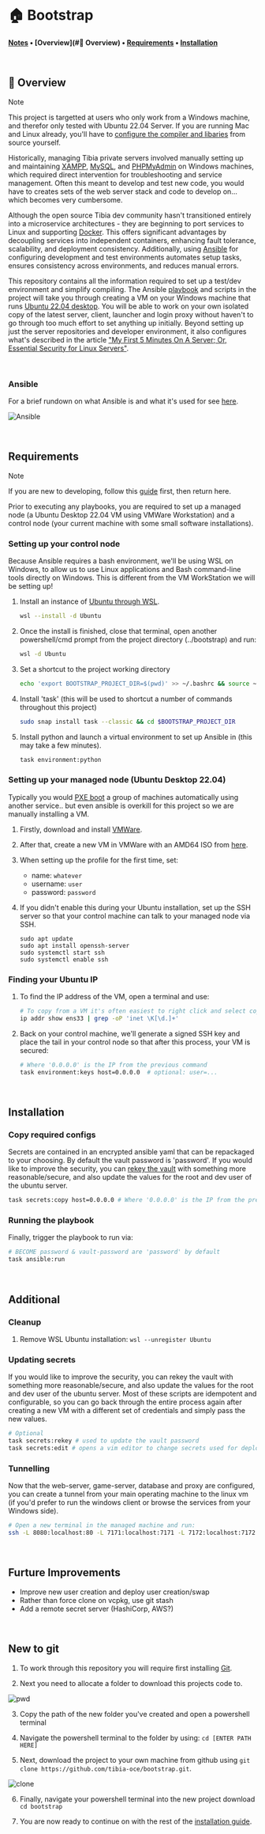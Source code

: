 # 🏠 Bootstrap

**[Notes](#Notes) • [Overview](#📖 Overview) • [Requirements](#Requirements) • [Installation](#Installation)**

<br>

## 📖 Overview

> [!NOTE]
>
> This project is targetted at users who only work from a Windows machine, and therefor only tested with Ubuntu 22.04 Server.  If you are running Mac and Linux already, you'll have to [configure the compiler and libaries](#) from source yourself.

Historically, managing Tibia private servers involved manually setting up and maintaining [XAMPP](https://www.apachefriends.org/), [MySQL](https://www.mysql.com/), and [PHPMyAdmin](https://www.phpmyadmin.net/) on Windows machines, which required direct intervention for troubleshooting and service management.  Often this meant to develop and test new code, you would have to creates sets of the web server stack and code to develop on... which becomes very cumbersome.

Although the open source Tibia dev community hasn't transitioned entirely into a microservice architectures - they are beginning to port services to Linux and supporting [Docker](https://www.docker.com/).  This offers significant advantages by decoupling services into independent containers, enhancing fault tolerance, scalability, and deployment consistency. Additionally, using [Ansible](https://www.ansible.com/) for configuring development and test environments automates setup tasks, ensures consistency across environments, and reduces manual errors.

This repository contains all the information required to set up a test/dev environment and simplify compiling.  The Ansible [playbook](ansible\bootstrap\playbooks\initialise.yml) and scripts in the project will take you through creating a VM on your Windows machine that runs [Ubuntu 22.04 desktop](https://releases.ubuntu.com/jammy/).  You will be able to work on your own isolated copy of the latest server, client, launcher and login proxy without haven't to go through too much effort to set anything up initially.  Beyond setting up just the server repositories and developer environment, it also configures what's described in the article ["My First 5 Minutes On A Server; Or, Essential Security for Linux Servers"](https://web.archive.org/web/20201112012219/https://plusbryan.com/my-first-5-minutes-on-a-server-or-essential-security-for-linux-servers). 

<br>

### Ansible
For a brief rundown on what Ansible is and what it's used for see [here](https://pronteff.com/understanding-ansible-concepts/).

![Ansible](docs/src/assets/images/ansible.jpg)


<br>

## Requirements

> [!NOTE]
>
> If you are new to developing, follow this [guide](#New-to-git) first, then return here. 

Prior to executing any playbooks, you are required to set up a managed node (a Ubuntu Desktop 22.04 VM using VMWare Workstation) and a control node (your current machine with some small software installations).  

### Setting up your control node

Because Ansible requires a bash environment, we'll be using WSL on Windows, to allow us to use Linux applications and Bash command-line tools directly on Windows.  This is different from the VM WorkStation we will be setting up!

1. Install an instance of [Ubuntu through WSL](https://learn.microsoft.com/en-us/windows/wsl/install).
    ```bash
    wsl --install -d Ubuntu
    ```

2. Once the install is finished, close that terminal, open another powershell/cmd prompt from the project directory (../bootstrap) and run:
    ```bash
    wsl -d Ubuntu
    ```

3. Set a shortcut to the project working directory
    ```bash
    echo 'export BOOTSTRAP_PROJECT_DIR=$(pwd)' >> ~/.bashrc && source ~/.bashrc
    ```

4. Install 'task' (this will be used to shortcut a number of commands throughout this project)
    ```bash
    sudo snap install task --classic && cd $BOOTSTRAP_PROJECT_DIR
    ```

5. Install python and launch a virtual environment to set up Ansible in (this may take a few minutes).
    ```bash
    task environment:python
    ```

### Setting up your managed node (Ubuntu Desktop 22.04)

Typically you would [PXE boot](https://www.reddit.com/r/homelab/comments/p4v4w4/eli5_pxe_boot_how_do_i_simply_install_ubuntu_from/) a group of machines automatically using another service.. but even ansible is overkill for this project so we are manually installing a VM.

1. Firstly, download and install [VMWare](https://softwareupdate.vmware.com/cds/vmw-desktop/ws/17.5.1/23298084/windows/core/).

2. After that, create a new VM in VMWare with an AMD64 ISO from [here](https://releases.ubuntu.com/jammy/).  

3. When setting up the profile for the first time, set:
    - name: ```whatever```
    - username: ```user```
    - password: ```password```

4. If you didn't enable this during your Ubuntu installation, set up the SSH server so that your control machine can talk to your managed node via SSH.
    ```
    sudo apt update
    sudo apt install openssh-server
    sudo systemctl start ssh
    sudo systemctl enable ssh
    ```

### Finding your Ubuntu IP

1. To find the IP address of the VM, open a terminal and use:
    ```sh
    # To copy from a VM it's often easiest to right click and select copy
    ip addr show ens33 | grep -oP 'inet \K[\d.]+'
    ```

2.  Back on your control machine, we'll generate a signed SSH key and place the tail in your control node so that after this process, your VM is secured:
    ```sh
    # Where '0.0.0.0' is the IP from the previous command
    task environment:keys host=0.0.0.0  # optional: user=...
    ```

<br>

## Installation

### Copy required configs

Secrets are contained in an encrypted ansible yaml that can be repackaged to your choosing. By default the vault password is 'password'.  If you would like to improve the security, you can [rekey the vault](#Updating-secrets) with something more reasonable/secure, and also update the values for the root and dev user of the ubuntu server.

```sh
task secrets:copy host=0.0.0.0 # Where '0.0.0.0' is the IP from the previous command
```

### Running the playbook

Finally, trigger the playbook to run via:

```sh
# BECOME password & vault-password are 'password' by default
task ansible:run
```

<br>

## Additional

### Cleanup

1. Remove WSL Ubuntu installation:
```wsl --unregister Ubuntu```

### Updating secrets

If you would like to improve the security, you can rekey the vault with something more reasonable/secure, and also update the values for the root and dev user of the ubuntu server.  Most of these scripts are idempotent and configurable, so you can go back through the entire process again after creating a new VM with a different set of credentials and simply pass the new values.

```sh
# Optional
task secrets:rekey # used to update the vault password
task secrets:edit # opens a vim editor to change secrets used for deployments
```

### Tunnelling

Now that the web-server, game-server, database and proxy are configured, you can create a tunnel from your main operating machine to the linux vm (if you'd prefer to run the windows client or browse the services from your Windows side).
```sh
# Open a new terminal in the managed machine and run:
ssh -L 8080:localhost:80 -L 7171:localhost:7171 -L 7172:localhost:7172 -L 22:localhost:22 -L 3306:localhost:3306 $SERVER_USER@$SERVER_IP
```

<br>

## Furture Improvements

- Improve new user creation and deploy user creation/swap
- Rather than force clone on vcpkg, use git stash
- Add a remote secret server (HashiCorp, AWS?)

<br>

## New to git

1. To work through this repository you will require first installing [Git](https://github.com/git-for-windows/git/releases/download/v2.46.0.windows.1/Git-2.46.0-64-bit.exe).

2. Next you need to allocate a folder to download this projects code to. 

![pwd](docs/src/assets/images/pwd.png)

3. Copy the path of the new folder you've created and open a powershell terminal

4. Navigate the powershell terminal to the folder by using:
    ```cd [ENTER PATH HERE]```

5. Next, download the project to your own machine from github using `git clone https://github.com/tibia-oce/bootstrap.git`.

![clone](docs/src/assets/images/clone.png)

6. Finally, navigate your powershell terminal into the new project download
    ```cd bootstrap```

7. You are now ready to continue on with the rest of the [installation guide](#control-node).
